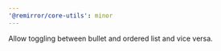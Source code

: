 ```yaml
---
'@remirror/core-utils': minor
---
```


Allow toggling between bullet and ordered list and vice versa.
